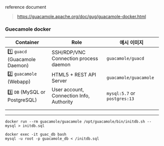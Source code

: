 reference document  
>  https://guacamole.apache.org/doc/gug/guacamole-docker.html



### Guecamole docker 

| Container                      | Role                                     | 예시 이미지                       |
| ------------------------------ | ---------------------------------------- | ---------------------------- |
| 1️⃣ `guacd` (Guacamole Daemon) | SSH/RDP/VNC  Connection process daemon   | `guacamole/guacd`            |
| 2️⃣ `guacamole` (Webapp)       | HTML5 + REST API Server                  | `guacamole/guacamole`        |
| 3️⃣ `DB` (MySQL or PostgreSQL) | User account, Connection Info, Authority | `mysql:5.7` or `postgres:13` |
|                                |                                          |                              |
|                                |                                          |                              |

----

```
docker run --rm guacamole/guacamole /opt/guacamole/bin/initdb.sh --mysql > initdb.sql
```

```
docker exec -it guac_db bash
mysql -u root -p guacamole_db < /initdb.sql
```

